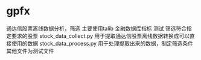 # gpfx
通达信股票离线数据分析，筛选
主要使用talib 金融数据库指标 测试 筛选符合指定要求的股票
stock_data_collect.py 用于提取通达信股票离线数据转换成可以直接使用的数据
stock_data_process.py 用于处理提取出来的数据，制定筛选条件
其他文件为测试文件
